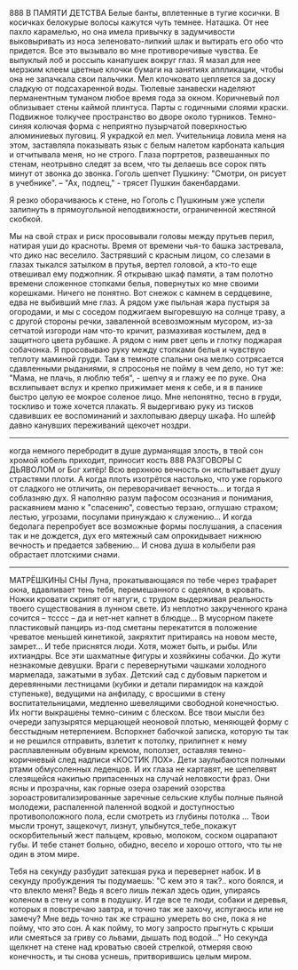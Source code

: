 888
В ПАМЯТИ ДЕТСТВА 
Белые банты, вплетенные в тугие косички. В косичках белокурые волосы кажутся чуть темнее. Наташка. От нее пахло карамелью, но она имела привычку в задумчивости выковыривать из носа зеленовато-липкий шлак и вытирать его обо что придется. Все это вызывало во мне противоречивые чувства. Ее выпуклый лоб и россыпь канапушек вокруг глаз. Я мазал для нее мерзким клеем цветные клочки бумаги на занятиях аппликации, чтобы она не запачкала свои пальчики.
Мел клочковато цепляется за доску сладкую от подсахаренной воды. Тюлевые занавески наделяют перманентным туманом любое время года за окном. Коричневый пол облизывает стены каймой плинтуса. Парты с годичными слоями краски. Подвижное толкучее пространство во дворе около турников. Темно-синяя колючая форма с неприятно пузырчатой поверхностью алюминиевых пуговиц. Я украдкой ел мел. Учительница ловила меня на этом, заставляла показывать язык с белым налетом карбоната кальция и отчитывала меня, но не строго.
Глаза портретов, развешанных по стенам, неотрывно следят за всем, что ты делаешь все сорок пять минут от звонка до звонка. Гоголь шепчет Пушкину: "Смотри, он рисует в учебнике". – "Ах, подлец," - трясет Пушкин бакенбардами.

Я резко оборачиваюсь к стене, но Гоголь с Пушкиным уже успели залипнуть в прямоугольной неподвижности, ограниченной жестяной скобкой.

Мы на свой страх и риск просовывали головы между прутьев перил, натирая уши до красноты. Время от времени чья-то башка застревала, что дико нас веселило. Застрявший с красным лицом, со слезами в глазах тыкался затылком в прутья, вертел головой, а кто-то еще отвешивал ему поджопник.
Я открываю шкаф памяти, а там полотно времени сложенное стопками белья, повернутых ко мне своими корешками. Ничего не понятно. Вот снежок с камнем в сердцевине, едва не выбивший мне глаз. А рядом уже пыльная жара пустыря за огородами, и мы с соседом поджигаем выгоревшую на солнце траву, а с другой стороны речки, заваленной всевозможным мусором, из-за сетчатой изгороди нам что-то кричит, размахивая костылем, дед в защитного цвета рубашке. А рядом с ним рвет цепь и глотку поджарая собачонка. Я просовываю руку между стопками белья и чувствую теплоту маминой груди. Там в темноте спальни она мелко сотрясается сдавленными рыданиями, я спросонья не пойму в чем дело, но тут же: "Мама, не плачь, я люблю тебя", - шепчу я и глажу ее по руке. Она всхлипывает вслух и крепко прижимает меня к себе, и я в панике быстро целую ее мокрое соленое лицо. Мне непонятно, тесно в груди, тоскливо и тоже хочется плакать. Я выдергиваю руку из тисков сдавивших ее воспоминаний и захлопываю дверцу шкафа. Но шлейф давно канувших переживаний щекочет ноздри.
***
когда немного перебродит
в душе дурманящая злость,
в твой сон хромой кобель приходит,
приносит кость
888
РАЗГОВОРЫ С ДЬЯВОЛОМ or
Бог хитёр!
Всю верхнюю вечность он испытывает душу страстями плоти. А когда плоть изотрётся настолько, что уже горького от сладкого не отличить, он переворачивает вечность... и тогда я соблазняю дух. 
Я наполняю разум пафосом осознания и понимания, раскаянием маню к "спасению", совестью терзаю, оглушаю страхом; лестью, угрозами, посулами принуждаю к служению...
И когда бедолага перепробует все возможные формы послушания, а спасения так и не дождется, дух его мятежный сам опрокидывает нижнюю вечность и предается забвению... И снова душа в колыбели рая обрастает плотскими снами.


***
МАТРЁШКИНЫ СНЫ
Луна, прокатывающаяся по тебе через трафарет окна, вдавливает тень тебя, перемешанного с одеялом, в кровать. Ножки кровати скрипят от натуги, с трудом выдерживая реальность твоего существования в лунном свете. Из неплотно закрученного крана сочится – тсссс – да и нет-нет капнет в блюдце… В мусорном пакете пластиковый панцирь из-под сметаны перекатится в положение чреватое меньшей кинетикой, закряхтит притираясь на новом месте, замрет...
И тебе приснятся люди. Хотя, может быть, и рыбы. Или ихтиандры. Все эти шахматные фигуры и хозяйкины собачки. До жути незнакомые девушки. Враги с перевернутыми чашками холодного мармелада, зажатыми в зубах. Детский сад с дубовым паркетом и деревянными лестницами (кубики и детали пирамидок на каждой ступеньке), ведущими на анфиладу, с вросшими в стену воспитательницами, медленно шевелящими свободной конечностью. Их ногти выкрашены темно-синим с блеском. Все твои мысли без очереди запузырятся мерцающей неоновой плотью, меняющей форму с бесстыдным нетерпением. Вспорхнет бабочкой записка, которую ты так и не решился отправить, взлетит к потолку, прилипнет к нему расплавленным обувным кремом, поползет, оставляя темно-коричневый след надписи      «КОСТИК ЛОХ».
 Дети заулыбаются полными ртами обмусоленных леденцов. И их глаза не картавят, не шепелявят слезящейся накипью припасенных на случай неловкости фраз. Они ясны и прозрачны, как горные озера озарений озорства зороастровитализированные заречные сельские клубы полные пьяной молодежи, распаленной паленной водкой и доступностью противоположного пола, если смотреть из глубины потолка … Твои мысли тронут, защекочут, лизнут, улыбнутся_тебе_покажут оскорбительный жест пальцем, кровью, молоком, соском оцарапают губы. И тебе станет больно, обидно, весело и хорошо оттого, что ты не один в этом мире.


Тебя на секунду разбудит затекшая рука и перевернет набок. И в секунду пробуждения ты подумаешь: "С кем это я так?.. кого боялся, и что влекло меня? Ведь я всего лишь лежал здесь один, упираясь коленом в стену и сопя в подушку. И где все те люди, собаки и деревья, которых я повстречаю завтра, и точно так же захочу, испугаюсь или не замечу? Мне ведь точно так же страшно умереть во сне, пока я не пойму, что это сон. А как пойму, то могу запросто прыгнуть с крыши или смеяться за гриву со львами, дышать под водой..." Но секунда щелкнет на стене над кроватью своей стрелкой, отмеряя свою конечность, и ты снова уснешь, притворившись целым миром.
